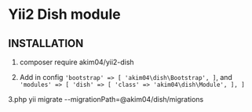 Yii2 Dish module
===================================

INSTALLATION
------------

1. composer require akim04/yii2-dish

2. Add in config
    `'bootstrap' => [
        'akim04\dish\Bootstrap',
    ]`,
    and
    `'modules' => [
        'dish' => [
            'class' => 'akim04\dish\Module',
        ],
    ]`

3.php yii migrate --migrationPath=@akim04/dish/migrations

